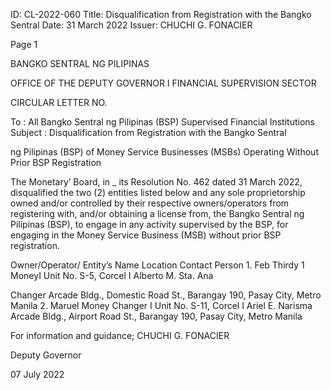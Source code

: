 ID: CL-2022-060
Title: Disqualification from Registration with the Bangko Sentral
Date: 31 March 2022
Issuer: CHUCHI G. FONACIER

Page 1

BANGKO SENTRAL NG PILIPINAS

OFFICE OF THE DEPUTY GOVERNOR I FINANCIAL SUPERVISION SECTOR

CIRCULAR LETTER NO.

To : All Bangko Sentral ng Pilipinas (BSP) Supervised Financial Institutions Subject : Disqualification from Registration with the Bangko Sentral

ng Pilipinas (BSP) of Money Service Businesses (MSBs) Operating Without Prior BSP Registration

The Monetary’ Board, in _ its Resolution No. 462 dated 31 March 2022, disqualified the two (2) entities listed below and any sole proprietorship owned and/or controlled by their respective owners/operators from registering with, and/or obtaining a license from, the Bangko Sentral ng Pilipinas (BSP), to engage in any activity supervised by the BSP, for engaging in the Money Service Business (MSB) without prior BSP registration.

Owner/Operator/ Entity’s Name Location Contact Person 1. Feb Thirdy 1 MoneyI Unit No. S-5, Corcel I Alberto M. Sta. Ana

Changer Arcade Bldg., Domestic Road St., Barangay 190, Pasay City, Metro Manila 2. Maruel Money Changer I Unit No. S-11, Corcel I Ariel E. Narisma Arcade Bldg., Airport Road St., Barangay 190, Pasay City, Metro Manila

For information and guidance;  CHUCHI G. FONACIER

Deputy Governor

07 July 2022